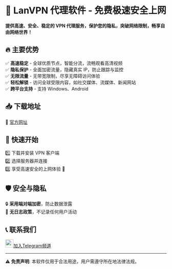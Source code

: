 # 🚀 LanVPN 代理软件 - 免费极速安全上网  

**提供高速、安全、稳定的 VPN 代理服务，保护您的隐私，突破网络限制，畅享自由网络世界！**  

## 🔥 主要优势  

✅ **高速稳定** - 全球优质节点，智能分流，流畅观看高清视频  
✅ **隐私保护** - 全面加密流量，隐藏真实 IP，防止跟踪与监控  
✅ **无限流量** - 无带宽限制，尽享无障碍访问体验  
✅ **轻松解锁** - 访问全球受限内容，如社交媒体、流媒体、新闻网站  
✅ **跨平台支持** - 支持 Windows、Android

## 📥 下载地址  

🔹 [官方网址](https://www.lanvpns.com/)  

## 🚀 快速开始  

1️⃣ 下载并安装 VPN 客户端  
2️⃣ 选择服务器并连接  
3️⃣ 享受高速安全的上网体验 🎉  

## 🛡️ 安全与隐私  

🔒 **采用端对端加密**，防止数据泄露  
🛑 **无日志政策**，不记录任何用户活动  

## 📞 联系我们  

<img src="https://upload.wikimedia.org/wikipedia/commons/8/82/Telegram_logo.svg" width="25">[加入Telegram频道](https://t.me/lanvpn_global)  

---

⚠ **免责声明**: 本软件仅用于合法用途，用户需遵守所在地法律法规。  
